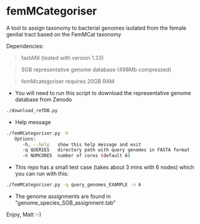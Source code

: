 # femMCategoriser
A tool to assign taxonomy to bacterial genomes isolated from the female genital tract based on the FemMCat taxonomy

Dependencies:
>fastANI (tested with version 1.33)

>SGB representative genome database (498Mb compressed)

>femMcategoriser requires 20GB RAM

* You will need to run this script to download the representative genome database from Zenodo
~~~Bash
./download_refDB.py
~~~

* Help message
~~~Bash
./femMCategoriser.py -h
   Options:
      -h, --help   show this help message and exit
      -q QUERIES   directory path with query genomes in FASTA format
      -n NUMCORES  number of cores (default 6)
~~~

* This repo has a small test case (takes about 3 mins with 6 nodes) which you can run with this:

~~~Bash
./femMCategoriser.py -q query_genomes_EXAMPLE -n 6
~~~

* The genome assignments are found in "genome_species_SGB_assignment.tab"

Enjoy, Matt :-)
